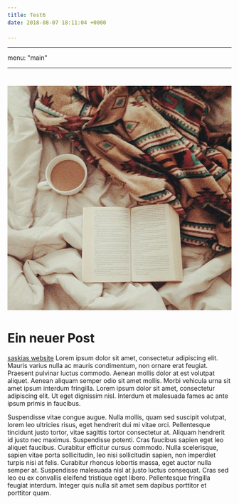 ```yaml
---
title: Test6
date: 2018-08-07 18:11:04 +0000

---
```

--- 

menu: "main" 

---

# ![](/uploads/637c2421c83fedae1ff52ae48d8166ea.jpg)

# Ein neuer Post

[saskias website](http://saskiakaiser.ch)
Lorem ipsum dolor sit amet, consectetur adipiscing elit. Mauris varius nulla ac mauris condimentum, non ornare erat feugiat. Praesent pulvinar luctus commodo. Aenean mollis dolor at est volutpat aliquet. Aenean aliquam semper odio sit amet mollis. Morbi vehicula urna sit amet ipsum interdum fringilla. Lorem ipsum dolor sit amet, consectetur adipiscing elit. Ut eget dignissim nisl. Interdum et malesuada fames ac ante ipsum primis in faucibus.

Suspendisse vitae congue augue. Nulla mollis, quam sed suscipit volutpat, lorem leo ultricies risus, eget hendrerit dui mi vitae orci. Pellentesque tincidunt justo tortor, vitae sagittis tortor consectetur at. Aliquam hendrerit id justo nec maximus. Suspendisse potenti. Cras faucibus sapien eget leo aliquet faucibus. Curabitur efficitur cursus commodo. Nulla scelerisque, sapien vitae porta sollicitudin, leo nisi sollicitudin sapien, non imperdiet turpis nisi at felis. Curabitur rhoncus lobortis massa, eget auctor nulla semper at. Suspendisse malesuada nisl at justo luctus consequat. Cras sed leo eu ex convallis eleifend tristique eget libero. Pellentesque fringilla feugiat interdum. Integer quis nulla sit amet sem dapibus porttitor et porttitor quam.